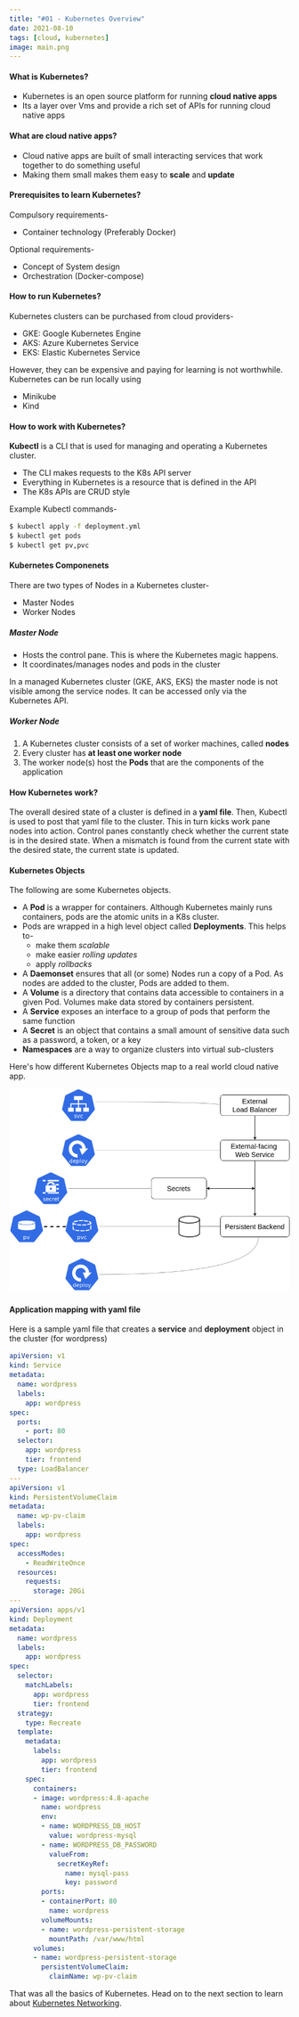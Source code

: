 ```yaml
---
title: "#01 - Kubernetes Overview"
date: 2021-08-10
tags: [cloud, kubernetes]
image: main.png
---
```


#### What is Kubernetes?

* Kubernetes is an open source platform for running **cloud native apps**
* Its a layer over Vms and provide a rich set of APIs for running cloud native apps

#### What are cloud native apps?

* Cloud native apps are built of small interacting services that work together to do something useful
* Making them small makes them easy to **scale** and **update** 

#### Prerequisites to learn Kubernetes?

Compulsory requirements-
* Container technology (Preferably Docker)

Optional requirements-
* Concept of System design 
* Orchestration (Docker-compose)

#### How to run Kubernetes?

Kubernetes clusters can be purchased from cloud providers-
* GKE: Google Kubernetes Engine
* AKS: Azure Kubernetes Service
* EKS: Elastic Kubernetes Service

However, they can be expensive and paying for learning is not worthwhile. Kubernetes can be run locally using
* Minikube
* Kind

#### How to work with Kubernetes?

**Kubectl** is a CLI that is used for managing and operating a Kubernetes cluster.

* The CLI makes requests to the K8s API server
* Everything in Kubernetes is a resource that is defined in the API
* The K8s APIs are CRUD style

Example Kubectl commands-

```bash
$ kubectl apply -f deployment.yml
$ kubectl get pods
$ kubectl get pv,pvc
```

#### Kubernetes Componenets

There are two types of Nodes in a Kubernetes cluster-
* Master Nodes
* Worker Nodes

##### Master Node
* Hosts the control pane. This is where the Kubernetes magic happens.
* It coordinates/manages nodes and pods in the cluster

In a managed Kubernetes cluster (GKE, AKS, EKS) the master node is not visible among the service nodes. It can be accessed only via the Kubernetes API. 

##### Worker Node
1. A Kubernetes cluster consists of a set of worker machines, called **nodes**
1. Every cluster has **at least one worker node**
1. The worker node(s) host the **Pods** that are the components of the application

#### How Kubernetes work?

The overall desired state of a cluster is defined in a **yaml file**. Then, Kubectl is used to post that yaml file to the cluster. This in turn kicks work pane nodes into action. Control panes constantly check whether the current state is in the desired state. When a mismatch is found from the current state with the desired state, the current state is updated.

#### Kubernetes Objects

The following are some Kubernetes objects.

* A **Pod** is a wrapper for containers. Although Kubernetes mainly runs containers, pods are the atomic units in a K8s cluster. 
* Pods are wrapped in a high level object called **Deployments**. This helps to-
    - make them _scalable_
    - make easier _rolling updates_
    - apply _rollbacks_
* A **Daemonset** ensures that all (or some) Nodes run a copy of a Pod. As nodes are added to the cluster, Pods are added to them.
* A **Volume** is a directory that contains data accessible to containers in a given Pod. Volumes make data stored by containers persistent.
* A **Service** exposes an interface to a group of pods that perform the same function
* A **Secret** is an object that contains a small amount of sensitive data such as a password, a token, or a key
* **Namespaces** are a way to organize clusters into virtual sub-clusters 

Here's how different Kubernetes Objects map to a real world cloud native app.

![Kubernetes objects to application mapping](./object-to-app.png)

#### Application mapping with yaml file

Here is a sample yaml file that creates a **service** and **deployment** object in the cluster (for wordpress)

```yaml
apiVersion: v1
kind: Service
metadata:
  name: wordpress
  labels:
    app: wordpress
spec:
  ports:
    - port: 80
  selector:
    app: wordpress
    tier: frontend
  type: LoadBalancer
---
apiVersion: v1
kind: PersistentVolumeClaim
metadata:
  name: wp-pv-claim
  labels:
    app: wordpress
spec:
  accessModes:
    - ReadWriteOnce
  resources:
    requests:
      storage: 20Gi
---
apiVersion: apps/v1
kind: Deployment
metadata:
  name: wordpress
  labels:
    app: wordpress
spec:
  selector:
    matchLabels:
      app: wordpress
      tier: frontend
  strategy:
    type: Recreate
  template:
    metadata:
      labels:
        app: wordpress
        tier: frontend
    spec:
      containers:
      - image: wordpress:4.8-apache
        name: wordpress
        env:
        - name: WORDPRESS_DB_HOST
          value: wordpress-mysql
        - name: WORDPRESS_DB_PASSWORD
          valueFrom:
            secretKeyRef:
              name: mysql-pass
              key: password
        ports:
        - containerPort: 80
          name: wordpress
        volumeMounts:
        - name: wordpress-persistent-storage
          mountPath: /var/www/html
      volumes:
      - name: wordpress-persistent-storage
        persistentVolumeClaim:
          claimName: wp-pv-claim
```

That was all the basics of Kubernetes. Head on to the next section to learn about [Kubernetes Networking](../2.-kubernetes-networking).